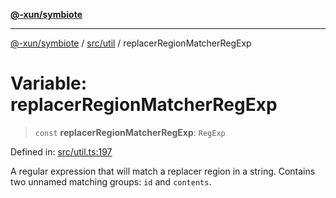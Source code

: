 [**@-xun/symbiote**](../../../README.md)

***

[@-xun/symbiote](../../../README.md) / [src/util](../README.md) / replacerRegionMatcherRegExp

# Variable: replacerRegionMatcherRegExp

> `const` **replacerRegionMatcherRegExp**: `RegExp`

Defined in: [src/util.ts:197](https://github.com/Xunnamius/symbiote/blob/d10510b26b60a15206271bb6da7ebcd862e067c4/src/util.ts#L197)

A regular expression that will match a replacer region in a string. Contains
two unnamed matching groups: `id` and `contents`.
